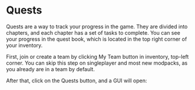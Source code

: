 # Quests
Quests are a way to track your progress in the game. They are divided into chapters, and each chapter has a set of tasks to complete. You can see your progress in the quest book, which is located in the top right corner of your inventory.

First, join or create a team by clicking My Team button in inventory, top-left corner. You can skip this step on singleplayer and most new modpacks, as you already are in a team by default.

After that, click on the Quests button, and a GUI will open:


